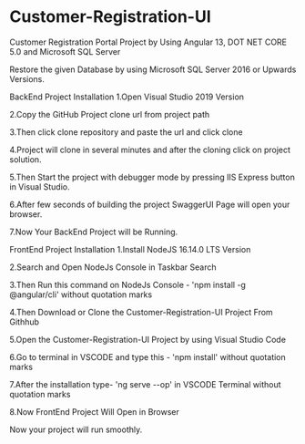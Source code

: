 # Customer-Registration-UI
 Customer Registration Portal Project by Using Angular 13, DOT NET CORE 5.0 and Microsoft SQL Server

Restore the given Database by using Microsoft SQL Server 2016 or Upwards Versions.

BackEnd Project Installation
1.Open Visual Studio 2019 Version

2.Copy the GitHub Project clone url from project path

3.Then click clone repository and paste the url and click clone

4.Project will clone in several minutes and after the cloning click on project solution.

5.Then Start the project with debugger mode by pressing IIS Express button in Visual Studio.

6.After few seconds of building the project SwaggerUI Page will open your browser.

7.Now Your BackEnd Project will be Running.



FrontEnd Project Installation
1.Install NodeJS 16.14.0 LTS Version

2.Search and Open NodeJs Console in Taskbar Search

3.Then Run this command on NodeJs Console -   'npm install -g @angular/cli'   without quotation marks 

4.Then Download or Clone the Customer-Registration-UI Project From Githhub

5.Open the Customer-Registration-UI Project by using Visual Studio Code

6.Go to terminal in VSCODE and type this -   'npm install'  without quotation marks

7.After the installation type-   'ng serve --op'   in VSCODE Terminal  without quotation marks

8.Now FrontEnd Project Will Open in Browser


Now your project will run smoothly.
